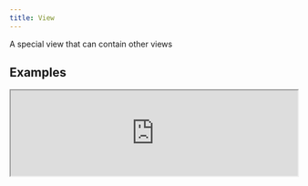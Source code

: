 ```yaml
---
title: View
---
```

A special view that can contain other views

## Examples

<div><iframe style="width: 100%; margin: 0;" src="https://uiexplorer.blankapp.org/slices/view-example" scrolling="no" /></div>

```jsx
<View>
  ...
</View>
```

## API

Based on https://facebook.github.io/react-native/docs/view.html
